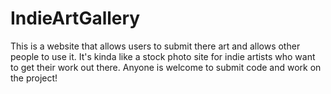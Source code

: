 # IndieArtGallery
This is a website that allows users to submit there art and allows other people to use it. 
It's kinda like a stock photo site for indie artists who want to get their work out there.
Anyone is welcome to submit code and work on the project!
